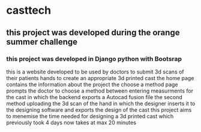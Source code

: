 # casttech
## this project was developed during the orange summer challenge
### this project was developed in Django python with Bootsrap
this is a website developed to be used by doctors to submit 3d scans of their patients hands to create an appropriate 3d printed cast 
the home page contains the information about the project
the choose a method page prompts the doctor to choose a method between entering measurments for the cast in which the backend exports a Autocad fusion file 
the second method uploading the 3d scan of the hand in which the designer inserts it to the designing software and exports the design of the cast
this project aims to menemise the time needed for designing a 3d printed cast which previously took 4 days now takes at max 20 minutes
